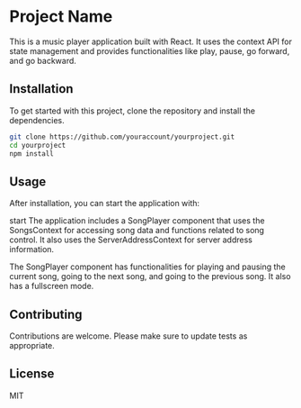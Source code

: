 # Project Name

This is a music player application built with React. It uses the context API for state management and provides functionalities like play, pause, go forward, and go backward.

## Installation

To get started with this project, clone the repository and install the dependencies.

```bash
git clone https://github.com/youraccount/yourproject.git
cd yourproject
npm install
``````

## Usage
After installation, you can start the application with:

start
The application includes a SongPlayer component that uses the SongsContext for accessing song data and functions related to song control. It also uses the ServerAddressContext for server address information.

The SongPlayer component has functionalities for playing and pausing the current song, going to the next song, and going to the previous song. It also has a fullscreen mode.

## Contributing
Contributions are welcome. Please make sure to update tests as appropriate.

## License
MIT